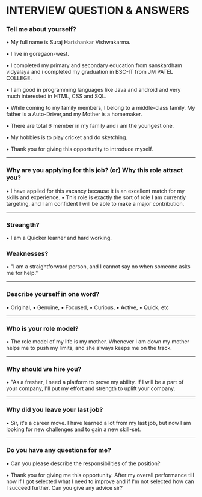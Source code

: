 # INTERVIEW QUESTION & ANSWERS

### Tell me about yourself?
• My full name is Suraj Harishankar Vishwakarma.

• I live in goregaon-west.

• I completed my primary and secondary education from sanskardham vidyalaya and i completed my graduation in BSC-IT from JM PATEL COLLEGE.

• I am good in programming languages like Java and android and very much interested in HTML, CSS and SQL.

• While coming to my family members, I belong to a middle-class family. My father is a Auto-Driver,and my Mother is a homemaker.

• There are total 6 member in my family and i am the youngest one.

• My hobbies is to play cricket and do sketching.

• Thank you for giving this opportunity to introduce myself.

---------------------------------------------------------------------------------------------------------------------------------------------------------------------------------
### Why are you applying for this job? (or) Why this role attract you?
• I have applied for this vacancy because it is an excellent match for my skills and experience. 
• This role is exactly the sort of role I am currently targeting, and I am confident I will be able to make a major contribution.

---------------------------------------------------------------------------------------------------------------------------------------------------------------------------------
### Streangth?
• I am a Quicker learner and hard working.

### Weaknesses?
• "I am a straightforward person, and I cannot say no when someone asks me for help." 

-----------------------------------------------------------------------------------------------------------------------------------------------------------------------
### Describe yourself in one word?
• Original, 
• Genuine, 
• Focused, 
• Curious, 
• Active, 
• Quick, etc

---------------------------------------------------------------------------------------------------------------------------------------------------------------------------------
### Who is your role model?
• The role model of my life is my mother. Whenever I am down my mother helps me to push my limits, and she always keeps me on the track.

---------------------------------------------------------------------------------------------------------------------------------------------------------------------------------
### Why should we hire you?
• "As a fresher, I need a platform to prove my ability. If I will be a part of your company, I'll put my effort and strength to uplift your company.

---------------------------------------------------------------------------------------------------------------------------------------------------------------------------------
### Why did you leave your last job?
• Sir, it's a career move. I have learned a lot from my last job, but now I am looking for new challenges and to gain a new skill-set.

---------------------------------------------------------------------------------------------------------------------------------------------------------------------------------
### Do you have any questions for me?
• Can you please describe the responsibilities of the position?

• Thank you for giving me this opportunity. After my overall performance till now if I got selected what I need to improve and if I'm not selected how can I succeed further. Can you give any advice sir?


